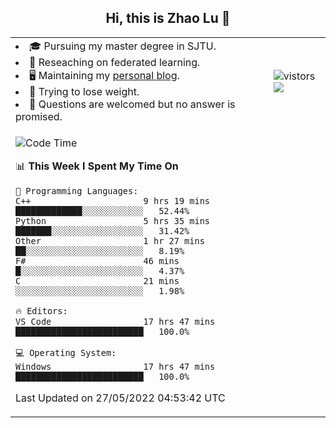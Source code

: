<h2 align="center"> Hi, this is Zhao Lu 👋</h2>

<table style="overflow:hidden;">
    <tr> 
        <td>
            <li>🎓 Pursuing my master degree in SJTU.</li>
            <li>🌱 Reseaching on federated learning.</li>
            <li>🖥️ Maintaining my <a href="https://ifarewell.xyz">personal blog</a>.</li>
            <li>💪 Trying to lose weight.</li>
            <li>💬 Questions are welcomed but no answer is promised.</li> 
        </td>
        <td>
            <img src="https://visitor-badge.glitch.me/badge?page_id=ifarewell" alt="vistors" />
        <br>
          <img src="https://github-readme-stats.vercel.app/api?username=ifarewell&theme=graywhite&hide=prs,contribs&show_icons=true&hide_border=true&icon_color=CE1D2D&text_color=718096&bg_color=ffffff&hide_title=true" />
        </td>
    </tr>
    <tr>
        <td colspan="2">
            
<!--START_SECTION:waka-->
![Code Time](http://img.shields.io/badge/Code%20Time-164%20hrs%2050%20mins-blue)

📊 **This Week I Spent My Time On** 

```text
💬 Programming Languages: 
C++                      9 hrs 19 mins       █████████████░░░░░░░░░░░░   52.44% 
Python                   5 hrs 35 mins       ███████░░░░░░░░░░░░░░░░░░   31.42% 
Other                    1 hr 27 mins        ██░░░░░░░░░░░░░░░░░░░░░░░   8.19% 
F#                       46 mins             █░░░░░░░░░░░░░░░░░░░░░░░░   4.37% 
C                        21 mins             ░░░░░░░░░░░░░░░░░░░░░░░░░   1.98%

🔥 Editors: 
VS Code                  17 hrs 47 mins      █████████████████████████   100.0%

💻 Operating System: 
Windows                  17 hrs 47 mins      █████████████████████████   100.0%

```


 Last Updated on 27/05/2022 04:53:42 UTC
<!--END_SECTION:waka-->
            
</td></tr>
</table>

